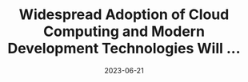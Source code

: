---
category:
- .nan
date: 2023-06-21
keyword_suggestion: html code
post_inspiration: https://www.businesswire.com/news/home/20230605005252/en/Widespread-Adoption-of-Cloud-Computing-and-Modern-Development-Technologies-Will-Have-a-Dramatic-Impact-on-the-Composition-of-IT-Teams-According-to-IDC
silot_terms: app development
title: Widespread Adoption of <b>Cloud</b> Computing and Modern Development Technologies
  Will ...
---